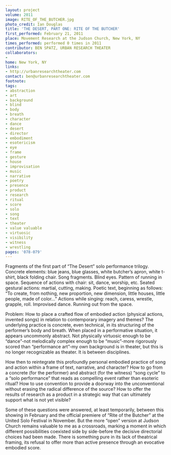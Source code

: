 ```yaml
---
layout: project
volume: 2011
image: RITE_OF_THE_BUTCHER.jpg
photo_credit: Ian Douglas
title: 'THE DESERT, PART ONE: RITE OF THE BUTCHER'
first_performed: February 21, 2011
place: Movement Research at the Judson Church, New York, NY
times_performed: performed 0 times in 2011
contributor: BEN SPATZ, URBAN RESEARCH THEATER
collaborators:
- 
home: New York, NY
links:
- http://urbanresearchtheater.com
contact: ben@urbanresearchtheater.com
footnote: 
tags:
- abstraction
- art
- background
- blind
- body
- breath
- character
- dance
- desert
- director
- embodiment
- esotericism
- eye
- frame
- gesture
- house
- improvisation
- music
- narrative
- poetry
- presence
- product
- research
- ritual
- score
- solo
- song
- text
- theater
- value valuable
- virtuosic
- visibility
- witness
- wrestling
pages: '078-079'
---
```


Fragments of the first part of “The Desert” solo performance trilogy. Concrete elements: blue jeans, blue glasses, white butcher’s apron, white t-shirt, black folding chair. Song fragments. Blind eyes. Pattern of running in space. Sequence of actions with chair: sit, dance, worship, etc. Seated gestural actions: martial, cutting, making. Poetic text, beginning as follows: “To create, from nothing, new proportion, new dimension, little houses, little people, made of color…” Actions while singing: reach, caress, wrestle, grapple, roll. Improvised dance. Running out from the space.

Problem: How to place a crafted flow of embodied action (physical actions, invented songs) in relation to contemporary imagery and themes? The underlying practice is concrete, even technical, in its structuring of the performer’s body and breath. When placed in a performative situation, it appears uncommonly abstract. Not physically virtuosic enough to be “dance”-not melodically complex enough to be “music”-more rigorously scored than “performance art”-my own background is in theater, but this is no longer recognizable as theater. It is between disciplines.

How then to reintegrate this profoundly personal embodied practice of song and action within a frame of text, narrative, and character? How to go from a concrete (for the performer) and abstract (for the witness) “song cycle” to a “solo performance” that reads as compelling event rather than esoteric ritual? How to use convention to provide a doorway into the unconventional without erasing the radical difference of the source? How to offer the results of research as a product in a strategic way that can ultimately support what is not yet visible?

Some of these questions were answered, at least temporarily, between this showing in February and the official premiere of “Rite of the Butcher” at the United Solo Festival in November. But the more “open” version at Judson Church remains valuable to me as a crossroads, marking a moment in which different possibilities coexisted side by side-before the decisive directorial choices had been made. There is something pure in its lack of theatrical framing, its refusal to offer more than active presence through an evocative embodied score.
